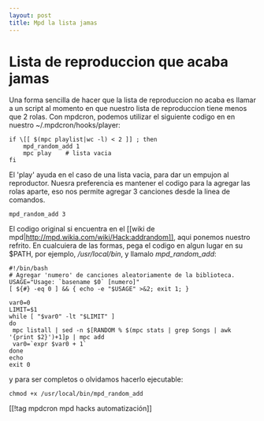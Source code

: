 ```yaml
---
layout: post 
title: Mpd la lista jamas 
---
```

# Lista de reproduccion que acaba jamas

Una forma sencilla de hacer que la lista de reproduccion no acaba es llamar a un script al momento en que nuestro lista de reproduccion tiene menos que 2 rolas. Con mpdcron, podemos utilizar el siguiente codigo en en nuestro ~/.mpdcron/hooks/player: 

    if \[[ $(mpc playlist|wc -l) < 2 ]] ; then
        mpd_random_add 1
        mpc play 	# lista vacia
    fi

El 'play' ayuda en el caso de una lista vacia, para dar un empujon al reproductor. Nuesra preferencia es mantener el codigo para la agregar las rolas aparte, eso nos permite agregar 3 canciones desde la linea de comandos.

    mpd_random_add 3

El codigo original si encuentra en el [[wiki de mpd|http://mpd.wikia.com/wiki/Hack:addrandom]], aqui ponemos nuestro refrito. En cualcuiera de las formas, pega el codigo en algun lugar en su $PATH, por ejemplo, */usr/local/bin*, y llamalo *mpd_random_add*: 

    #!/bin/bash
    # Agregar 'numero' de canciones aleatoriamente de la biblioteca. 
    USAGE="Usage: `basename $0` [numero]"
    [ ${#} -eq 0 ] && { echo -e "$USAGE" >&2; exit 1; }
    
    var0=0
    LIMIT=$1
    while [ "$var0" -lt "$LIMIT" ]
    do
     mpc listall | sed -n $[RANDOM % $(mpc stats | grep Songs | awk '{print $2}')+1]p | mpc add
     var0=`expr $var0 + 1` 
    done
    echo
    exit 0

y para ser completos o olvidamos hacerlo ejecutable: 

    chmod +x /usr/local/bin/mpd_random_add 

[[!tag mpdcron mpd hacks automatización]]
